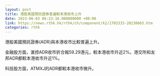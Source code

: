 ```yaml
---
layout: post
title: 港股美國預託證券普遍較本港收市上升
date: 2023-06-03 06:23:16.000000000 +08:00
link: https://news.rthk.hk/rthk/ch/component/k2/1703333-20230603.htm
categories: rthk
---
```


港股美國預託證券(ADR)與本港收市比較普遍上升。

金融股方面，滙控ADR收市折合報59.29港元，較本港收市升近2%。港交所和友邦ADR都較本港收市升近1%。

科技股方面，ATMXJ的ADR都較本港收市微升。
